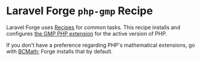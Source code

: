 # Laravel Forge `php-gmp` Recipe
Laravel Forge uses [Recipes](https://laracasts.com/series/learn-laravel-forge/episodes/15) for common tasks. This recipe installs and configures [the GMP PHP extension](https://www.php.net/manual/en/book.gmp.php) for the active version of PHP.

If you don't have a preference regarding PHP's mathematical extensions, go with [BCMath](https://www.php.net/manual/en/book.bc.php); Forge installs that by default.
